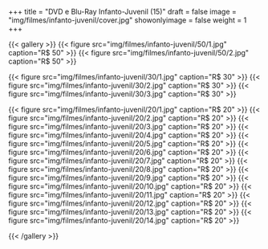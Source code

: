 +++
title = "DVD e Blu-Ray Infanto-Juvenil (15)"
draft = false
image = "img/filmes/infanto-juvenil/cover.jpg"
showonlyimage = false
weight = 1
+++
<!--more-->


{{< gallery >}}
{{< figure src="img/filmes/infanto-juvenil/50/1.jpg" caption="R$ 50" >}}
{{< figure src="img/filmes/infanto-juvenil/50/2.jpg" caption="R$ 50" >}}

{{< figure src="img/filmes/infanto-juvenil/30/1.jpg" caption="R$ 30" >}}
{{< figure src="img/filmes/infanto-juvenil/30/2.jpg" caption="R$ 30" >}}
{{< figure src="img/filmes/infanto-juvenil/30/3.jpg" caption="R$ 30" >}}

{{< figure src="img/filmes/infanto-juvenil/20/1.jpg" caption="R$ 20" >}}
{{< figure src="img/filmes/infanto-juvenil/20/2.jpg" caption="R$ 20" >}}
{{< figure src="img/filmes/infanto-juvenil/20/3.jpg" caption="R$ 20" >}}
{{< figure src="img/filmes/infanto-juvenil/20/4.jpg" caption="R$ 20" >}}
{{< figure src="img/filmes/infanto-juvenil/20/5.jpg" caption="R$ 20" >}}
{{< figure src="img/filmes/infanto-juvenil/20/6.jpg" caption="R$ 20" >}}
{{< figure src="img/filmes/infanto-juvenil/20/7.jpg" caption="R$ 20" >}}
{{< figure src="img/filmes/infanto-juvenil/20/8.jpg" caption="R$ 20" >}}
{{< figure src="img/filmes/infanto-juvenil/20/9.jpg" caption="R$ 20" >}}
{{< figure src="img/filmes/infanto-juvenil/20/10.jpg" caption="R$ 20" >}}
{{< figure src="img/filmes/infanto-juvenil/20/11.jpg" caption="R$ 20" >}}
{{< figure src="img/filmes/infanto-juvenil/20/12.jpg" caption="R$ 20" >}}
{{< figure src="img/filmes/infanto-juvenil/20/13.jpg" caption="R$ 20" >}}
{{< figure src="img/filmes/infanto-juvenil/20/14.jpg" caption="R$ 20" >}}

{{< /gallery >}}	